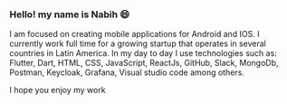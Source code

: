 ### Hello! my name is Nabih 😄

I am focused on creating mobile applications for Android and IOS. I currently work full time for a growing startup that operates in several countries in Latin America. In my day to day I use technologies such as: Flutter, Dart, HTML, CSS, JavaScript, ReactJs, GitHub, Slack, MongoDb, Postman, Keycloak, Grafana, Visual studio code among others.

I hope you enjoy my work





